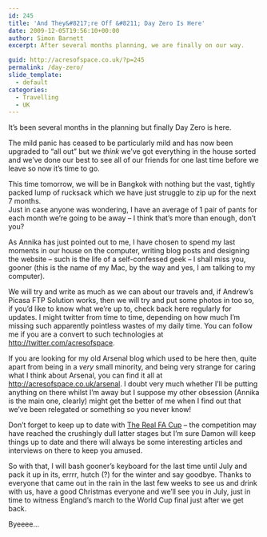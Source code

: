 ```yaml
---
id: 245
title: 'And They&#8217;re Off &#8211; Day Zero Is Here'
date: 2009-12-05T19:56:10+00:00
author: Simon Barnett
excerpt: After several months planning, we are finally on our way.

guid: http://acresofspace.co.uk/?p=245
permalink: /day-zero/
slide_template:
  - default
categories:
  - Travelling
  - UK
---
```

It&#8217;s been several months in the planning but finally Day Zero is here.

The mild panic has ceased to be particularly mild and has now been upgraded to &#8220;all out&#8221; but we _think_ we&#8217;ve got everything in the house sorted and we&#8217;ve done our best to see all of our friends for one last time before we leave so now it&#8217;s time to go.

This time tomorrow, we will be in Bangkok with nothing but the vast, tightly packed lump of rucksack which we have just struggle to zip up for the next 7 months.  
Just in case anyone was wondering, I have an average of 1 pair of pants for each month we&#8217;re going to be away &#8211; I think that&#8217;s more than enough, don&#8217;t you?

As Annika has just pointed out to me, I have chosen to spend my last moments in our house on the computer, writing blog posts and designing the website &#8211; such is the life of a self-confessed geek &#8211; I shall miss you, gooner (this is the name of my Mac, by the way and yes, I am talking to my computer).

We will try and write as much as we can about our travels and, if Andrew&#8217;s Picasa FTP Solution works, then we will try and put some photos in too so, if you&#8217;d like to know what we&#8217;re up to, check back here regularly for updates. I might twitter from time to time, depending on how much I&#8217;m missing such apparently pointless wastes of my daily time. You can follow me if you are a convert to such technologies at <http://twitter.com/acresofspace>.

If you are looking for my old Arsenal blog which used to be here then, quite apart from being in a _very_ small minority, and being very strange for caring what I think about Arsenal, you can find it all at <http://acresofspace.co.uk/arsenal>. I doubt very much whether I&#8217;ll be putting anything on there whilst I&#8217;m away but I suppose my other obsession (Annika is the main one, clearly) might get the better of me when I find out that we&#8217;ve been relegated or something so you never know!

Don&#8217;t forget to keep up to date with [The Real FA Cup](http://therealfacup.co.uk) &#8211; the competition may have reached the crushingly dull latter stages but I&#8217;m sure Damon will keep things up to date and there will always be some interesting articles and interviews on there to keep you amused.

So with that, I will bash gooner&#8217;s keyboard for the last time until July and pack it up in its, errrr, hutch (?) for the winter and say goodbye. Thanks to everyone that came out in the rain in the last few weeks to see us and drink with us, have a good Christmas everyone and we&#8217;ll see you in July, just in time to witness England&#8217;s march to the World Cup final just after we get back.

Byeeee&#8230;
